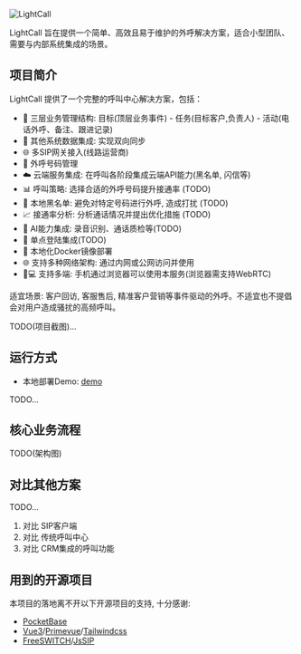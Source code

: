 ![LightCall](https://repository-images.githubusercontent.com/1058584358/e823ff36-405c-4c5c-8132-334fb3cc8ff2)

LightCall 旨在提供一个简单、高效且易于维护的外呼解决方案，适合小型团队、需要与内部系统集成的场景。

## 项目简介

LightCall 提供了一个完整的呼叫中心解决方案，包括：

- 🎯 三层业务管理结构: 目标(顶层业务事件) - 任务(目标客户,负责人) - 活动(电话外呼、备注、跟进记录)
- 🔄 其他系统数据集成: 实现双向同步
- 🌐 多SIP网关接入(线路运营商)
- 📱 外呼号码管理
- ☁️ 云端服务集成: 在呼叫各阶段集成云端API能力(黑名单, 闪信等)
- 📊 呼叫策略: 选择合适的外呼号码提升接通率 (TODO)
- 🚫 本地黑名单: 避免对特定号码进行外呼, 造成打扰 (TODO)
- 📈 接通率分析: 分析通话情况并提出优化措施 (TODO)
- 🤖 AI能力集成: 录音识别、通话质检等(TODO)
- 🔐 单点登陆集成(TODO)
- 🐳 本地化Docker镜像部署
- 🌐 支持多种网络架构: 通过内网或公网访问并使用
- 📱💻 支持多端: 手机通过浏览器可以使用本服务(浏览器需支持WebRTC)


适宜场景: 客户回访, 客服售后, 精准客户营销等事件驱动的外呼。不适宜也不提倡会对用户造成骚扰的高频呼叫。


TODO(项目截图)...

## 运行方式

- 本地部署Demo: [demo](example/demo)

TODO...

## 核心业务流程

TODO(架构图)


## 对比其他方案

TODO...
1. 对比 SIP客户端
2. 对比 传统呼叫中心
3. 对比 CRM集成的呼叫功能

## 用到的开源项目

本项目的落地离不开以下开源项目的支持, 十分感谢:
- [PocketBase](https://github.com/pocketbase/pocketbase)
- [Vue3](https://github.com/vuejs/core)/[Primevue](https://github.com/primefaces/primevue)/[Tailwindcss](https://github.com/tailwindlabs/tailwindcss)
- [FreeSWITCH](https://github.com/signalwire/freeswitch)/[JsSIP](https://github.com/versatica/JsSIP)
